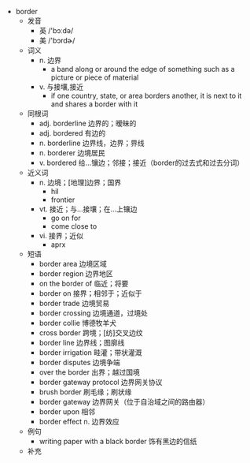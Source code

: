- border
  - 发音
    - 英 /'bɔːdə/
    - 美 /'bɔrdɚ/
  - 词义
    - n. 边界
      - a band along or around the edge of something such as a picture or piece of material
    - v. 与接壤,接近
      - if one country, state, or area borders another, it is next to it and shares a border with it
  - 同根词
    - adj. borderline 边界的；暧昧的
    - adj. bordered 有边的
    - n. borderline 边界线，边界；界线
    - n. borderer 边境居民
    - v. bordered 给…镶边；邻接；接近（border的过去式和过去分词）
  - 近义词
    - n. 边境；[地理]边界；国界
      - hil
      - frontier
    - vt. 接近；与…接壤；在…上镶边
      - go on for
      - come close to
    - vi. 接界；近似
      - aprx
  - 短语
    - border area 边境区域
    - border region 边界地区
    - on the border of 临近；将要
    - border on 接界；相邻于；近似于
    - border trade 边境贸易
    - border crossing 边境通道，过境处
    - border collie 博德牧羊犬
    - cross border 跨境；[纺]交叉边纹
    - border line 边界线；图廓线
    - border irrigation 畦灌；带状灌溉
    - border disputes 边境争端
    - over the border 出界；越过国境
    - border gateway protocol 边界网关协议
    - brush border 刷毛缘；刷状缘
    - border gateway 边界网关（位于自治域之间的路由器）
    - border upon 相邻
    - border effect n. 边界效应
  - 例句
    - writing paper with a black border 饰有黑边的信纸
  - 补充